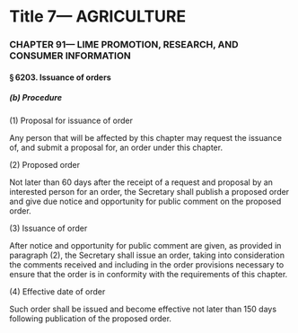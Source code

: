 
# Title 7— AGRICULTURE
### CHAPTER 91— LIME PROMOTION, RESEARCH, AND CONSUMER INFORMATION
#### § 6203. Issuance of orders
##### (b) Procedure

(1) Proposal for issuance of order

Any person that will be affected by this chapter may request the issuance of, and submit a proposal for, an order under this chapter.

(2) Proposed order

Not later than 60 days after the receipt of a request and proposal by an interested person for an order, the Secretary shall publish a proposed order and give due notice and opportunity for public comment on the proposed order.

(3) Issuance of order

After notice and opportunity for public comment are given, as provided in paragraph (2), the Secretary shall issue an order, taking into consideration the comments received and including in the order provisions necessary to ensure that the order is in conformity with the requirements of this chapter.

(4) Effective date of order

Such order shall be issued and become effective not later than 150 days following publication of the proposed order.
